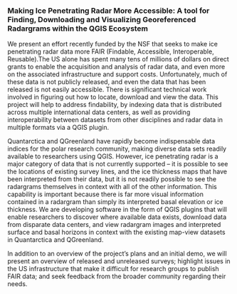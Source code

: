 ### Making Ice Penetrating Radar More Accessible: A tool for Finding, Downloading and Visualizing Georeferenced Radargrams within the QGIS Ecosystem

We present an effort recently funded by the NSF that seeks to make ice penetrating radar data more FAIR (Findable, Accessible, Interoperable, Reusable).The US alone has spent many tens of millions of dollars on direct grants to enable the acquisition and analysis of radar data, and even more on the associated infrastructure and support costs. Unfortunately, much of these data is not publicly released, and even the data that has been released is not easily accessible. There is significant technical work involved in figuring out how to locate, download and view the data. This project will help to address findability, by indexing data that is distributed across multiple international data centers, as well as providing interoperability between datasets from other disciplines and radar data in multiple formats via a QGIS plugin.

Quantarctica and QGreenland have rapidly become indispensable data indices for the polar research community, making diverse data sets readily available to researchers using QGIS. However, ice penetrating radar is a major category of data that is not currently supported – it is possible to see the locations of existing survey lines, and the ice thickness maps that have been interpreted from their data, but it is not readily possible to see the radargrams themselves in context with all of the other information. This capability is important because there is far more visual information contained in a radargram than simply its interpreted basal elevation or ice thickness. We are developing software in the form of QGIS plugins that will enable researchers to discover where available data exists, download data from disparate data centers, and view radargram images and interpreted surface and basal horizons in context with the existing map-view datasets in Quantarctica and QGreenland.

In addition to an overview of the project’s plans and an initial demo, we will present an overview of released and unreleased surveys; highlight issues in the US infrastructure that make it difficult for research groups to publish FAIR data; and seek feedback from the broader community regarding their needs.



